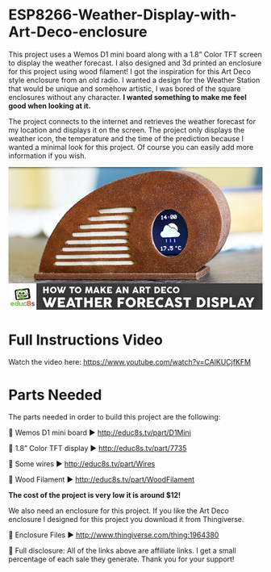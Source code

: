 # ESP8266-Weather-Display-with-Art-Deco-enclosure

This project uses a Wemos D1 mini board along with a 1.8” Color TFT screen to display the weather forecast. I also designed and 3d printed an enclosure for this project using wood filament! I got the inspiration for this Art Deco style enclosure from an old radio. I wanted a design for the Weather Station that would be unique and somehow artistic, I was bored of the square enclosures without any character. <b>I wanted something to make me feel good when looking at it.</b>

The project connects to the internet and retrieves the weather forecast for my location and displays it on the screen. The project only displays the weather icon, the temperature and the time of the prediction because I wanted a minimal look for this project. Of course you can easily add more information if you wish.

<p align="center">
  <img src="preview.png" alt="Final Result" width="640">
</p>

# Full Instructions Video

Watch the video here: https://www.youtube.com/watch?v=CAlKUCjfKFM

# Parts Needed

The parts needed in order to build this project are the following:

🛒 Wemos D1 mini board ▶ http://educ8s.tv/part/D1Mini

🛒 1.8” Color TFT display ▶ http://educ8s.tv/part/7735

🛒 Some wires ▶ http://educ8s.tv/part/Wires

🛒 Wood Filament ▶ http://educ8s.tv/part/WoodFilament


<b>The cost of the project is very low it is around $12!</b>


We also need an enclosure for this project. If you like the Art Deco enclosure I designed for this project you download it from Thingiverse.

🔗 Enclosure Files ▶ http://www.thingiverse.com/thing:1964380

💖 Full disclosure: All of the links above are affiliate links. I get a small percentage of each sale they generate. Thank you for your support!
